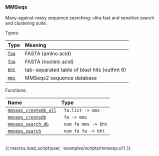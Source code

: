 ### MMSeqs

Many-against-many sequence searching: ultra fast and sensitive search and clustering suite.

Types:

| Type      | Meaning |
| :-------- | :------ |
| <a href="javascript:;" onclick="help_and_scripts('faa')">`faa`</a> | FASTA (amino acid) |
| <a href="javascript:;" onclick="help_and_scripts('fna')">`fna`</a> | FASTA (nucleic acid) |
| <a href="javascript:;" onclick="help_and_scripts('bht')">`bht`</a> | tab-separated table of blast hits (outfmt 6) |
| <a href="javascript:;" onclick="help_and_scripts('mms')">`mms`</a> | MMSeqs2 sequence database |

Functions:

| Name | Type |
| :--- | :--- |
| <a href="javascript:;" onclick="help_and_scripts('mmseqs_createdb_all')">`mmseqs_createdb_all`</a> | ` fa.list -> mms` |
| <a href="javascript:;" onclick="help_and_scripts('mmseqs_createdb')">`mmseqs_createdb`</a> | ` fa -> mms` |
| <a href="javascript:;" onclick="help_and_scripts('mmseqs_search_db')">`mmseqs_search_db`</a> | ` num fa mms -> bht` |
| <a href="javascript:;" onclick="help_and_scripts('mmseqs_search')">`mmseqs_search`</a> | ` num fa fa -> bht` |

<br/>
{{ macros.load_script(user, 'examples/scripts/mmseqs.ol') }}
